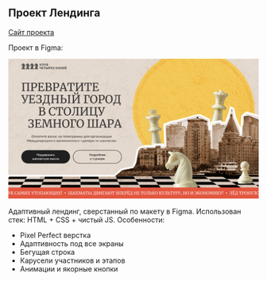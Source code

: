 ## Проект Лендинга

[Сайт проекта](ссылка-на-сайт)

<p>Проект в Figma:</p>
<a href="[https://www.figma.com/file/AO9zzow4LO5MQjqT1MNNYm/Название-проекта?node-id=0-1](https://www.figma.com/design/TYxfOlvajUoFC9i5myvTQR/%D0%94%D0%B8%D0%B7%D0%B0%D0%B8%CC%86%D0%BD_%D0%B4%D0%BB%D1%8F_%D0%B2%D0%B5%D1%80%D1%81%D1%82%D0%BA%D0%B8_%D0%A2%D0%B5%D1%81%D1%82%D0%BE%D0%B2%D1%8B%D0%B8%CC%86_%D0%BB%D0%B5%D0%BD%D0%B4%D0%B8%D0%BD%D0%B3?node-id=2-938&t=4fhUnqDgGUAEINqr-1)" target="_blank">
  <img src="./images/img_cover.jpg" alt="Figma-дизайн" />
</a>


Адаптивный лендинг, сверстанный по макету в Figma. Использован стек: HTML + CSS + чистый JS.
Особенности:
- Pixel Perfect верстка
- Адаптивность под все экраны
- Бегущая строка
- Карусели участников и этапов
- Анимации и якорные кнопки
